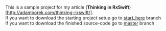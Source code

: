 This is a sample project for my article (**Thinking in RxSwift**)[http://adamborek.com/thinking-rxswift/].  
If you want to download the starting project setup go to [start_here][start_here_repo] branch  
If you want to download the finished source-code go to [master][end_repo] branch  

[start_here_repo]:https://github.com/TheAdamBorek/RxSpotifySearchTutorial/tree/start_here
[end_repo]:https://github.com/TheAdamBorek/RxSpotifySearchTutorial/tree/master
